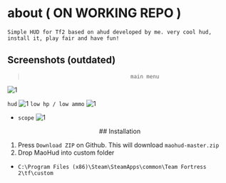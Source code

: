 # about ( ON WORKING REPO )
```
Simple HUD for Tf2 based on ahud developed by me. very cool hud, install it, play fair and have fun!
```

## Screenshots (outdated)
>                                      main menu
![1](https://files.catbox.moe/kc6iok.jpg)
>

 `hud`
![1](https://files.catbox.moe/kc6iok.jpg)
 `low hp / low ammo`
![1](https://files.catbox.moe/kc6iok.jpg)
+ `scope`
![1](https://files.catbox.moe/kc6iok.jpg)

<p align="center">
## Installation

1. Press `Download ZIP` on Github. This will download `maohud-master.zip`
2. Drop MaoHud into custom folder
+ `C:\Program Files (x86)\Steam\SteamApps\common\Team Fortress 2\tf\custom`
